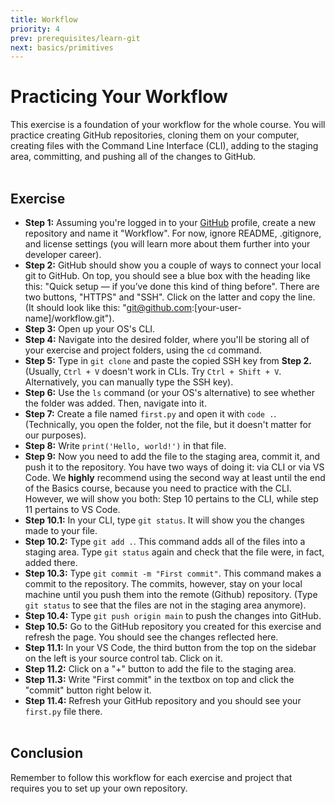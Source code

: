 ```yaml
---
title: Workflow
priority: 4
prev: prerequisites/learn-git
next: basics/primitives
---
```


# Practicing Your Workflow

This exercise is a foundation of your workflow for the whole course. You will practice creating GitHub repositories, cloning them on your computer, creating files with the Command Line Interface (CLI), adding to the staging area, committing, and pushing all of the changes to GitHub.
<br><br>

## Exercise

- <b>Step 1:</b> Assuming you're logged in to your [GitHub](https://github.com) profile, create a new repository and name it "Workflow". For now, ignore README, .gitignore, and license settings (you will learn more about them further into your developer career).
- <b>Step 2:</b> GitHub should show you a couple of ways to connect your local git to GitHub. On top, you should see a blue box with the heading like this: "Quick setup — if you’ve done this kind of thing before". There are two buttons, "HTTPS" and "SSH". Click on the latter and copy the line. (It should look like this: "git@github.com:[your-user-name]/workflow.git").
- <b>Step 3:</b> Open up your OS's CLI.
- <b>Step 4:</b> Navigate into the desired folder, where you'll be storing all of your exercise and project folders, using the `cd` command.
- <b>Step 5:</b> Type in `git clone` and paste the copied SSH key from <b>Step 2.</b> (Usually, `Ctrl + V` doesn't work in CLIs. Try `Ctrl + Shift + V`. Alternatively, you can manually type the SSH key).
- <b>Step 6:</b> Use the `ls` command (or your OS's alternative) to see whether the folder was added. Then, navigate into it.
- <b>Step 7:</b> Create a file named `first.py` and open it with `code .`. (Technically, you open the folder, not the file, but it doesn't matter for our purposes).
- <b>Step 8:</b> Write `print('Hello, world!')` in that file.
- <b>Step 9:</b> Now you need to add the file to the staging area, commit it, and push it to the repository. You have two ways of doing it: via CLI or via VS Code. We <b>highly</b> recommend using the second way at least until the end of the Basics course, because you need to practice with the CLI. However, we will show you both: Step 10 pertains to the CLI, while step 11 pertains to VS Code.
- <b>Step 10.1:</b> In your CLI, type `git status`. It will show you the changes made to your file.
- <b>Step 10.2:</b> Type `git add .`. This command adds all of the files into a staging area. Type `git status` again and check that the file were, in fact, added there.
- <b>Step 10.3:</b> Type `git commit -m "First commit"`. This command makes a commit to the repository. The commits, however, stay on your local machine until you push them into the remote (Github) repository. (Type `git status` to see that the files are not in the staging area anymore).
- <b>Step 10.4:</b> Type `git push origin main` to push the changes into GitHub.
- <b>Step 10.5:</b> Go to the GitHub repository you created for this exercise and refresh the page. You should see the changes reflected here.
- <b>Step 11.1:</b> In your VS Code, the third button from the top on the sidebar on the left is your source control tab. Click on it.
- <b>Step 11.2:</b> Click on a "+" button to add the file to the staging area.
- <b>Step 11.3:</b> Write "First commit" in the textbox on top and click the "commit" button right below it.
- <b>Step 11.4:</b> Refresh your GitHub repository and you should see your `first.py` file there.
  <br><br>

## Conclusion

Remember to follow this workflow for each exercise and project that requires you to set up your own repository.

